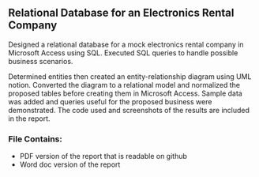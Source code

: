 ## Relational Database for an Electronics Rental Company
Designed a relational database for a mock electronics rental company in Microsoft Access using SQL. Executed SQL queries to handle possible business scenarios.

Determined entities then created an entity-relationship diagram using UML notion. Converted the diagram to a relational model and normalized the proposed tables before creating them in Microsoft Access. Sample data was added and queries useful for the proposed business were demonstrated. The code used and screenshots of the results are included in the report. 

### File Contains: 
 * PDF version of the report that is readable on github
 * Word doc version of the report
